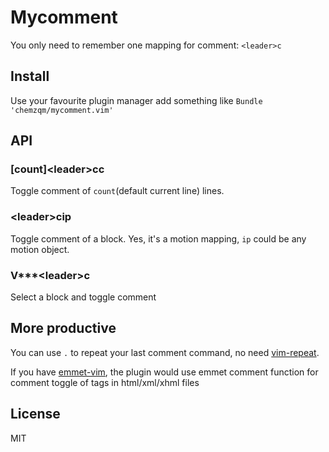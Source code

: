 # Mycomment

You only need to remember one mapping for comment:  `<leader>c`

## Install

Use your favourite plugin manager add something like `Bundle 'chemzqm/mycomment.vim'`

## API

### [count]\<leader\>cc

Toggle comment of `count`(default current line) lines.

### \<leader\>cip

Toggle comment of a block. Yes, it's a motion mapping, `ip` could be any motion object.

### V\*\*\*\<leader\>c

Select a block and toggle comment

## More productive

You can use `.` to repeat your last comment command, no need [vim-repeat](https://github.com/tpope/vim-repeat).

If you have [emmet-vim](https://github.com/mattn/emmet-vim), the plugin would use emmet comment function for comment toggle of tags in html/xml/xhml files

## License

MIT
